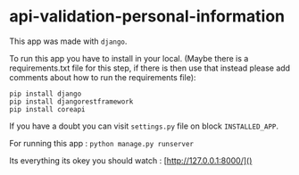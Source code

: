 # api-validation-personal-information
This app was made with `django`.

To run this app you have to install in your local. (Maybe there is a requirements.txt file for this step, if there is then use that instead please add comments about how to run the requirements file):

```
pip install django
pip install djangorestframework
pip install coreapi
```

If you have a doubt you can visit `settings.py` file on block `INSTALLED_APP`.

For running this app : `python manage.py runserver`

Its everything its okey you should watch :  [http://127.0.0.1:8000/]()